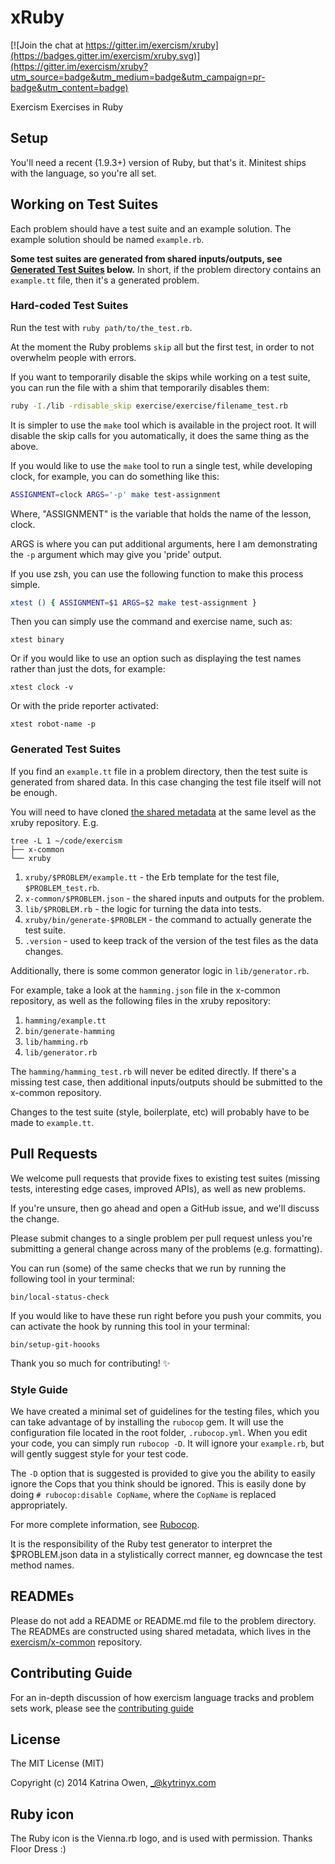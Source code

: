 # xRuby

[![Join the chat at https://gitter.im/exercism/xruby](https://badges.gitter.im/exercism/xruby.svg)](https://gitter.im/exercism/xruby?utm_source=badge&utm_medium=badge&utm_campaign=pr-badge&utm_content=badge)

Exercism Exercises in Ruby

## Setup

You'll need a recent (1.9.3+) version of Ruby, but that's it. Minitest
ships
with the language, so you're all set.

## Working on Test Suites

Each problem should have a test suite and an example solution.
The example solution should be named `example.rb`.

**Some test suites are generated from shared inputs/outputs, see
[Generated Test Suites](#generated-test-suites) below.** In short, if
the problem directory contains an `example.tt` file, then it's a
generated problem.

### Hard-coded Test Suites

Run the test with `ruby path/to/the_test.rb`.

At the moment the Ruby problems `skip` all but the first test, in order
to not overwhelm people with errors.

If you want to temporarily disable the skips while working on a test
suite, you can run the file with a shim that temporarily disables them:

```sh
ruby -I./lib -rdisable_skip exercise/exercise/filename_test.rb
```

It is simpler to use the `make` tool which is available in the project
root.  It will disable the skip calls for you automatically, it does the
same thing as the above.

If you would like to use the `make` tool to run a single test, while
developing clock, for example, you can do something like this:

```sh
ASSIGNMENT=clock ARGS='-p' make test-assignment
```

Where, "ASSIGNMENT" is the variable that holds the name of the lesson,
clock.

ARGS is where you can put additional arguments, here I am demonstrating
the `-p` argument which may give you 'pride' output.

If you use zsh, you can use the following function to make this process
simple.

```sh
xtest () { ASSIGNMENT=$1 ARGS=$2 make test-assignment }
```

Then you can simply use the command and exercise name, such as:

`xtest binary`

Or if you would like to use an option such as displaying the test names
rather than just the dots, for example:

`xtest clock -v`

Or with the pride reporter activated:

`xtest robot-name -p`

### Generated Test Suites

If you find an `example.tt` file in a problem directory, then the test suite is
generated from shared data. In this case changing the test file itself will
not be enough.

You will need to have cloned [the shared metadata](https://github.com/exercism/x-common)
at the same level as the xruby repository. E.g.

```
tree -L 1 ~/code/exercism
├── x-common
└── xruby
```

1. `xruby/$PROBLEM/example.tt` - the Erb template for the test file, `$PROBLEM_test.rb`.
1. `x-common/$PROBLEM.json` - the shared inputs and outputs for the problem.
1. `lib/$PROBLEM.rb` - the logic for turning the data into tests.
1. `xruby/bin/generate-$PROBLEM` - the command to actually generate the test suite.
1. `.version` - used to keep track of the version of the test files as the data changes.

Additionally, there is some common generator logic in `lib/generator.rb`.

For example, take a look at the `hamming.json` file in the x-common repository, as well
as the following files in the xruby repository:

1. `hamming/example.tt`
1. `bin/generate-hamming`
1. `lib/hamming.rb`
1. `lib/generator.rb`

The `hamming/hamming_test.rb` will never be edited directly. If there's a missing test case,
then additional inputs/outputs should be submitted to the x-common repository.

Changes to the test suite (style, boilerplate, etc) will probably have to be made to
`example.tt`.

## Pull Requests

We welcome pull requests that provide fixes to existing test suites (missing
tests, interesting edge cases, improved APIs), as well as new problems.

If you're unsure, then go ahead and open a GitHub issue, and we'll discuss the
change.

Please submit changes to a single problem per pull request unless you're
submitting a general change across many of the problems (e.g. formatting).

You can run (some) of the same checks that we run by running the
following tool in your terminal:

    bin/local-status-check

If you would like to have these run right before you push your commits,
you can activate the hook by running this tool in your terminal:

    bin/setup-git-hoooks

Thank you so much for contributing! :sparkles:

### Style Guide

We have created a minimal set of guidelines for the testing files, which
you can take advantage of by installing the `rubocop` gem.  It will use
the configuration file located in the root folder, `.rubocop.yml`.  When
you edit your code, you can simply run `rubocop -D`.  It will ignore
your `example.rb`, but will gently suggest style for your test code.

The `-D` option that is suggested is provided to give you the ability to
easily ignore the Cops that you think should be ignored.  This is easily
done by doing `# rubocop:disable CopName`, where the `CopName` is replaced
appropriately.

For more complete information, see [Rubocop](http://batsov.com/rubocop/).

It is the responsibility of the Ruby test generator to interpret the $PROBLEM.json data in a stylistically correct manner, eg downcase the test method names.

## READMEs

Please do not add a README or README.md file to the problem directory. The
READMEs are constructed using shared metadata, which lives in the
[exercism/x-common](https://github.com/exercism/x-common) repository.

## Contributing Guide

For an in-depth discussion of how exercism language tracks and problem sets
work, please see the [contributing guide](https://github.com/exercism/x-api/blob/master/CONTRIBUTING.md#the-exercise-data)

## License

The MIT License (MIT)

Copyright (c) 2014 Katrina Owen, _@kytrinyx.com

## Ruby icon
The Ruby icon is the Vienna.rb logo, and is used with permission. Thanks Floor Dress :)